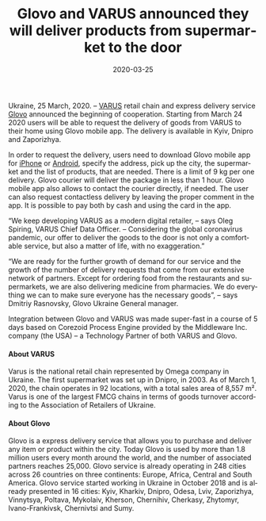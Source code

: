 ﻿---
date: '2020-03-25'
url: 'middleware-glovo-varus-partnership'
next: 'a-bank-corezoid'
title: 'Glovo and VARUS announced they will deliver products from supermarket to the door'
description: 'Integration between Glovo and VARUS was made super-fast in a course of 5 days based on Corezoid Process Engine provided by the Middleware Inc. company (the USA) – a Technology Partner of both VARUS and Glovo.'
image: '/images/varus-glovo-middleware.png'
category:
    - 'Use cases'
subcategory:
	- 'Enterprise'
tags:
    - 'retail'
    - 'varus'
    - 'glovo'
    - 'food'
    - 'delivery'
    - 'ios'
    - 'android'
lang: 'en'

--- 

Ukraine, 25 March, 2020. – [VARUS](http://varus.ua/) retail chain and express delivery service [Glovo](https://glovoapp.com/en/) announced the beginning of cooperation. Starting from March 24 2020 users will be able to request the delivery of goods from VARUS to their home using Glovo mobile app. The delivery is available in Kyiv, Dnipro and Zaporizhya.

  

In order to request the delivery, users need to download Glovo mobile app for [iPhone](https://apps.apple.com/app/id951812684?mt=8) or [Android](https://play.google.com/store/apps/details?id=com.glovo&referrer=adjust_reftag%3DcZtDLcqpmw90N%26utm_source%3DHomepage%2B-%2BAndroid), specify the address, pick up the city, the supermarket and the list of products, that are needed. There is a limit of 9 kg per one delivery. Glovo courier will deliver the package in less than 1 hour. Glovo mobile app also allows to contact the courier directly, if needed. The user can also request contactless delivery by leaving the proper comment in the app. It is possible to pay both by cash and using the card in the app.

  

“We keep developing VARUS as a modern digital retailer, – says Oleg Spiring, VARUS Chief Data Officer. – Considering the global coronavirus pandemic, our offer to deliver the goods to the door is not only a comfortable service, but also a matter of life, with no exaggeration.”

  

“We are ready for the further growth of demand for our service and the growth of the number of delivery requests that come from our extensive network of partners. Except for ordering food from the restaurants and supermarkets, we are also delivering medicine from pharmacies. We do everything we can to make sure everyone has the necessary goods”, – says Dmitriy Rasnovsky, Glovo Ukraine General manager.

  

Integration between Glovo and VARUS was made super-fast in a course of 5 days based on Corezoid Process Engine provided by the Middleware Inc. company (the USA) – a Technology Partner of both VARUS and Glovo.

  
#### About VARUS

Varus is the national retail chain represented by Omega company in Ukraine. The first supermarket was set up in Dnipro, in 2003. As of March 1, 2020, the chain operates in 92 locations, with a total sales area of 8,557 m². Varus is one of the largest FMCG chains in terms of goods turnover according to the Association of Retailers of Ukraine.
 

#### About Glovo

Glovo is a express delivery service that allows you to purchase and deliver any item or product within the city. Today Glovo is used by more than 1.8 million users every month around the world, and the number of associated partners reaches 25,000. Glovo service is already operating in 248 cities across 26 countries on three continents: Europe, Africa, Central and South America. Glovo service started working in Ukraine in October 2018 and is already presented in 16 cities: Kyiv, Kharkiv, Dnipro, Odesa, Lviv, Zaporizhya, Vinnytsya, Poltava, Mykolaiv, Kherson, Chernihiv, Cherkasy, Zhytomyr, Ivano-Frankivsk, Chernivtsi and Sumy.
